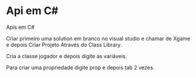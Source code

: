 # Api em C#
Apis em C#

Criar primeiro uma solution em branco no visual studio e chamar de Xgame e depois Criar Projeto Através do Class Library.

Cria a classe jogador e depois digite as variáveis.

Para criar uma propriedade digite prop e depois tab 2 vezes.






